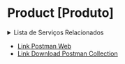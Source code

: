 # Product [Produto]

<details>
  <summary>Lista de Serviços Relacionados</summary>
  <ol>
    <li>
        <a href="#">Produto</a>
      <ul>
        <li>GET - Grades Características</li>
        <li>POST - Grades Características - Cor</li>
        <li>POST - Grades Características - Tipo</li>
        <li>GET - Grades</li>
        <li>POST - Grades</li>
        <li>GET - Produtos</li>
        <li>POST - Produtos</li>
        <li>GET - Grades Características Valor</li>
        <li>POST - Grades Características Valor - Azul</li>
        <li>POST - Grades Características Valor - X</li>
        <li>GET - Produtos Grade</li>
        <li>POST - Produtos Grade</li>
        <li>POST - Categorias de Produtos</li>
        <li>GET - Categorias de Produtos</li>
        <li>GET - Classificação dos Produtos</li>
      </ul>
    </li>
 </details>
 
  - <a href="https://www.postman.com/cakeerp/workspace/cakeerp/documentation/3375748-41b5a08f-ea4f-4ce3-90d4-496a5cc0eae8" target="_blank">Link Postman Web</a>
  - <a href="https://github.com/CakeERP/API-CakeERP/blob/main/Exemplos/Product/CakeERP%20-%20API%20-%20Product.postman_collection.json">Link Download Postman Collection</a>
  
  
  
